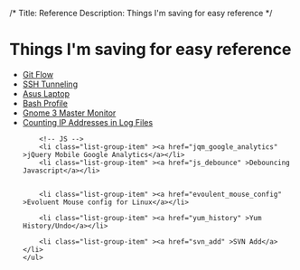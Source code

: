 /*
Title: Reference
Description: Things I'm saving for easy reference
*/

# Things I'm saving for easy reference

<div>
	<ul class="list-group" >
		<li class="list-group-item" ><a href="git_flow" >Git Flow</a></li>
		<li class="list-group-item" ><a href="ssh_tunnel" >SSH Tunneling</a></li>
		<li class="list-group-item" ><a href="asus_laptop" >Asus Laptop</a></li>
		<li class="list-group-item" ><a href="bash_profile" >Bash Profile</a></li>
		<li class="list-group-item" ><a href="gnome3_monitor_config" >Gnome 3 Master Monitor</a></li>
		<li class="list-group-item" ><a href="counting_log_ips" >Counting IP Addresses in Log Files</a></li>
		
		<!-- JS -->
		<li class="list-group-item" ><a href="jqm_google_analytics" >jQuery Mobile Google Analytics</a></li>
		<li class="list-group-item" ><a href="js_debounce" >Debouncing Javascript</a></li>
		
		
		<li class="list-group-item" ><a href="evoulent_mouse_config" >Evoluent Mouse config for Linux</a></li>
		
		<li class="list-group-item" ><a href="yum_history" >Yum History/Undo</a></li>
		
		<li class="list-group-item" ><a href="svn_add" >SVN Add</a></li>
	</ul>
</div>
